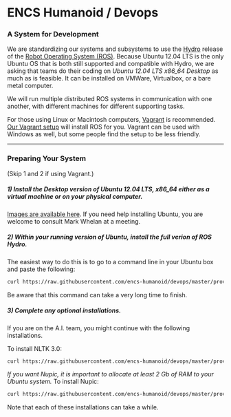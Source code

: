 ENCS Humanoid / Devops
======



### A System for Development

We are standardizing our systems and subsystems to use the <a href="http://wiki.ros.org/hydro">Hydro</a> release of the <a href="http://ros.org">Robot Operating System (ROS)</a>. Because Ubuntu 12.04 LTS is the only Ubuntu OS that is both still supported and compatible with Hydro, we are asking that teams do their coding on <em>Ubuntu 12.04 LTS x86_64 Desktop</em> as much as is feasible. It can be installed on VMWare, Virtualbox, or a bare metal computer. 

We will run multiple distributed ROS systems in communication with one another, with different machines for different supporting tasks.

For those using Linux or Macintosh computers, <a href="https://www.vagrantup.com">Vagrant</a> is recommended. [Our Vagrant setup](vagrant_overview.md) will install ROS for you. Vagrant can be used with Windows as well, but some people find the setup to be less friendly.

<hr>

### Preparing Your System

(Skip 1 and 2 if using Vagrant.)

##### 1) Install the Desktop version of Ubuntu 12.04 LTS, x86_64 either as a virtual machine or on your physical computer.

<a href="http://releases.ubuntu.com/12.04/">Images are available here</a>. If you need help installing Ubuntu, you are welcome to consult Mark Whelan at a meeting.

##### 2) Within your running version of Ubuntu, install the full verion of ROS Hydro.

The easiest way to do this is to go to a command line in your Ubuntu box and paste the following:

```sh
curl https://raw.githubusercontent.com/encs-humanoid/devops/master/provision/build_hydro_full.sh | sh
```

Be aware that this command can take a very long time to finish.

##### 3) Complete any optional installations.

If you are on the A.I. team, you might continue with the following installations.

To install NLTK 3.0:

```sh
curl https://raw.githubusercontent.com/encs-humanoid/devops/master/provision/install_nltk.sh | sh
```

<em>If you want Nupic, it is important to allocate at least 2 Gb of RAM to your Ubuntu system.</em> To install Nupic:

```sh
curl https://raw.githubusercontent.com/encs-humanoid/devops/master/provision/install_nupic.sh | sh
```

Note that each of these installations can take a while.
